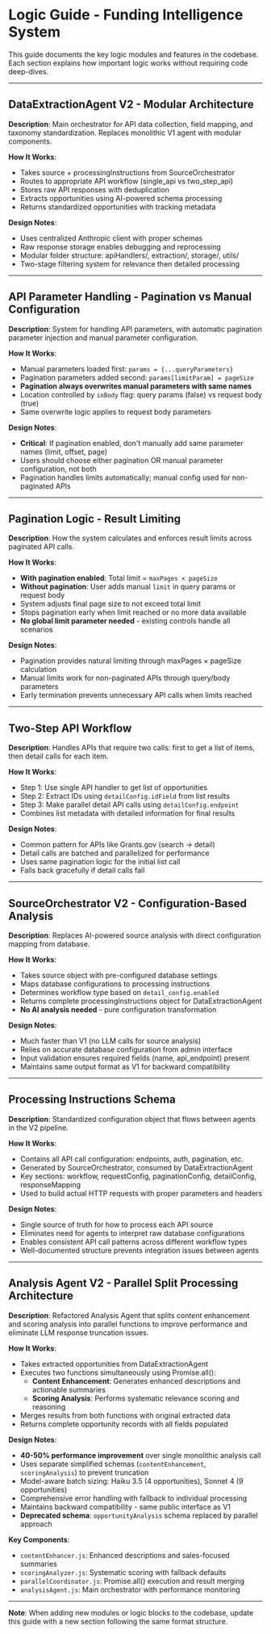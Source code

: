 # Logic Guide - Funding Intelligence System

This guide documents the key logic modules and features in the codebase. Each section explains how important logic works without requiring code deep-dives.

---

## DataExtractionAgent V2 - Modular Architecture

**Description**: Main orchestrator for API data collection, field mapping, and taxonomy standardization. Replaces monolithic V1 agent with modular components.

**How It Works**:
- Takes source + processingInstructions from SourceOrchestrator
- Routes to appropriate API workflow (single_api vs two_step_api)
- Stores raw API responses with deduplication
- Extracts opportunities using AI-powered schema processing
- Returns standardized opportunities with tracking metadata

**Design Notes**:
- Uses centralized Anthropic client with proper schemas
- Raw response storage enables debugging and reprocessing
- Modular folder structure: apiHandlers/, extraction/, storage/, utils/
- Two-stage filtering system for relevance then detailed processing

---

## API Parameter Handling - Pagination vs Manual Configuration

**Description**: System for handling API parameters, with automatic pagination parameter injection and manual parameter configuration.

**How It Works**:
- Manual parameters loaded first: `params = {...queryParameters}`
- Pagination parameters added second: `params[limitParam] = pageSize`
- **Pagination always overwrites manual parameters with same names**
- Location controlled by `inBody` flag: query params (false) vs request body (true)
- Same overwrite logic applies to request body parameters

**Design Notes**:
- **Critical**: If pagination enabled, don't manually add same parameter names (limit, offset, page)
- Users should choose either pagination OR manual parameter configuration, not both
- Pagination handles limits automatically; manual config used for non-paginated APIs

---

## Pagination Logic - Result Limiting

**Description**: How the system calculates and enforces result limits across paginated API calls.

**How It Works**:
- **With pagination enabled**: Total limit = `maxPages × pageSize`
- **Without pagination**: User adds manual `limit` in query params or request body
- System adjusts final page size to not exceed total limit
- Stops pagination early when limit reached or no more data available
- **No global limit parameter needed** - existing controls handle all scenarios

**Design Notes**:
- Pagination provides natural limiting through maxPages × pageSize calculation
- Manual limits work for non-paginated APIs through query/body parameters
- Early termination prevents unnecessary API calls when limits reached

---

## Two-Step API Workflow

**Description**: Handles APIs that require two calls: first to get a list of items, then detail calls for each item.

**How It Works**:
- Step 1: Use single API handler to get list of opportunities
- Step 2: Extract IDs using `detailConfig.idField` from list results
- Step 3: Make parallel detail API calls using `detailConfig.endpoint`
- Combines list metadata with detailed information for final results

**Design Notes**:
- Common pattern for APIs like Grants.gov (search → detail)
- Detail calls are batched and parallelized for performance
- Uses same pagination logic for the initial list call
- Falls back gracefully if detail calls fail

---

## SourceOrchestrator V2 - Configuration-Based Analysis

**Description**: Replaces AI-powered source analysis with direct configuration mapping from database.

**How It Works**:
- Takes source object with pre-configured database settings
- Maps database configurations to processing instructions
- Determines workflow type based on `detail_config.enabled`
- Returns complete processingInstructions object for DataExtractionAgent
- **No AI analysis needed** - pure configuration transformation

**Design Notes**:
- Much faster than V1 (no LLM calls for source analysis)
- Relies on accurate database configuration from admin interface
- Input validation ensures required fields (name, api_endpoint) present
- Maintains same output format as V1 for backward compatibility

---

## Processing Instructions Schema

**Description**: Standardized configuration object that flows between agents in the V2 pipeline.

**How It Works**:
- Contains all API call configuration: endpoints, auth, pagination, etc.
- Generated by SourceOrchestrator, consumed by DataExtractionAgent
- Key sections: workflow, requestConfig, paginationConfig, detailConfig, responseMapping
- Used to build actual HTTP requests with proper parameters and headers

**Design Notes**:
- Single source of truth for how to process each API source
- Eliminates need for agents to interpret raw database configurations
- Enables consistent API call patterns across different workflow types
- Well-documented structure prevents integration issues between agents

---

## Analysis Agent V2 - Parallel Split Processing Architecture

**Description**: Refactored Analysis Agent that splits content enhancement and scoring analysis into parallel functions to improve performance and eliminate LLM response truncation issues.

**How It Works**:
- Takes extracted opportunities from DataExtractionAgent
- Executes two functions simultaneously using Promise.all():
  - **Content Enhancement**: Generates enhanced descriptions and actionable summaries
  - **Scoring Analysis**: Performs systematic relevance scoring and reasoning
- Merges results from both functions with original extracted data
- Returns complete opportunity records with all fields populated

**Design Notes**:
- **40-50% performance improvement** over single monolithic analysis call
- Uses separate simplified schemas (`contentEnhancement`, `scoringAnalysis`) to prevent truncation
- Model-aware batch sizing: Haiku 3.5 (4 opportunities), Sonnet 4 (9 opportunities)
- Comprehensive error handling with fallback to individual processing
- Maintains backward compatibility - same public interface as V1
- **Deprecated schema**: `opportunityAnalysis` schema replaced by parallel approach

**Key Components**:
- `contentEnhancer.js`: Enhanced descriptions and sales-focused summaries
- `scoringAnalyzer.js`: Systematic scoring with fallback defaults
- `parallelCoordinator.js`: Promise.all() execution and result merging
- `analysisAgent.js`: Main orchestrator with performance monitoring

---

**Note**: When adding new modules or logic blocks to the codebase, update this guide with a new section following the same format structure. 